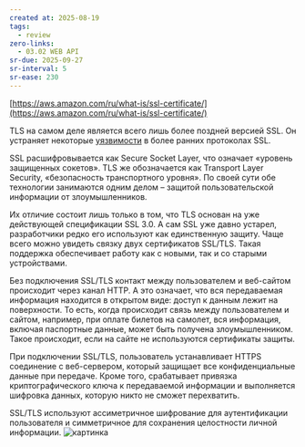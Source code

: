 ```yaml
---
created at: 2025-08-19
tags:
  - review
zero-links:
  - 03.02 WEB API
sr-due: 2025-09-27
sr-interval: 5
sr-ease: 230
---
```

[https://aws.amazon.com/ru/what-is/ssl-certificate/](https://aws.amazon.com/ru/what-is/ssl-certificate/)

TLS на самом деле является всего лишь более поздней версией SSL. Он устраняет некоторые [уязвимости](https://kinsta.com/knowledgebase/disclose-security-vulnerability/) в более ранних протоколах SSL.

SSL расшифровывается как Secure Socket Layer, что означает «уровень защищенных сокетов». TLS же обозначается как Transport Layer Security, «безопасность транспортного уровня». По своей сути обе технологии занимаются одним делом – защитой пользовательской информации от злоумышленников.

Их отличие состоит лишь только в том, что TLS основан на уже действующей спецификации SSL 3.0. А сам SSL уже давно устарел, разработчики редко его используют как единственную защиту. Чаще всего можно увидеть связку двух сертификатов SSL/TLS. Такая поддержка обеспечивает работу как с новыми, так и со старыми устройствами.

Без подключения SSL/TLS контакт между пользователем и веб-сайтом происходит через канал HTTP. А это означает, что вся передаваемая информация находится в открытом виде: доступ к данным лежит на поверхности. То есть, когда происходит связь между пользователем и сайтом, например, при оплате билетов на самолет, вся информация, включая паспортные данные, может быть получена злоумышленником. Такое происходит, если на сайте не используются сертификаты защиты.

При подключении SSL/TLS, пользователь устанавливает HTTPS соединение с веб-сервером, который защищает все конфиденциальные данные при передаче. Кроме того, срабатывает привязка криптографического ключа к передаваемой информации и выполняется шифровка данных, которую никто не сможет перехватить.

SSL/TLS используют ассиметричное шифрование для аутентификации пользователя и симметричное для сохранения целостности личной информации.
![картинка](https://solid-canidae-759.notion.site/image/https%3A%2F%2Fprod-files-secure.s3.us-west-2.amazonaws.com%2F88b5ae27-ae96-47e9-9b3e-04a5469da5df%2Fd8d8b553-4ddf-4e86-911f-2acdbdbf7b0a%2FUntitled.png?table=block&id=145dcd93-9d44-81ca-ac4f-f8cacc503ed5&spaceId=88b5ae27-ae96-47e9-9b3e-04a5469da5df&width=1360&userId=&cache=v2)